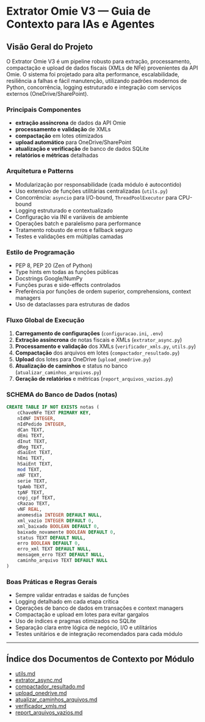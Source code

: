 # Extrator Omie V3 — Guia de Contexto para IAs e Agentes

## Visão Geral do Projeto
O Extrator Omie V3 é um pipeline robusto para extração, processamento, compactação e upload de dados fiscais (XMLs de NFe) provenientes da API Omie. O sistema foi projetado para alta performance, escalabilidade, resiliência a falhas e fácil manutenção, utilizando padrões modernos de Python, concorrência, logging estruturado e integração com serviços externos (OneDrive/SharePoint).

### Principais Componentes
- **extração assíncrona** de dados da API Omie
- **processamento e validação** de XMLs
- **compactação** em lotes otimizados
- **upload automático** para OneDrive/SharePoint
- **atualização e verificação** de banco de dados SQLite
- **relatórios e métricas** detalhadas

### Arquitetura e Patterns
- Modularização por responsabilidade (cada módulo é autocontido)
- Uso extensivo de funções utilitárias centralizadas (`utils.py`)
- Concorrência: `asyncio` para I/O-bound, `ThreadPoolExecutor` para CPU-bound
- Logging estruturado e contextualizado
- Configuração via INI e variáveis de ambiente
- Operações batch e paralelismo para performance
- Tratamento robusto de erros e fallback seguro
- Testes e validações em múltiplas camadas

### Estilo de Programação
- PEP 8, PEP 20 (Zen of Python)
- Type hints em todas as funções públicas
- Docstrings Google/NumPy
- Funções puras e side-effects controlados
- Preferência por funções de ordem superior, comprehensions, context managers
- Uso de dataclasses para estruturas de dados

### Fluxo Global de Execução
1. **Carregamento de configurações** (`configuracao.ini`, `.env`)
2. **Extração assíncrona** de notas fiscais e XMLs (`extrator_async.py`)
3. **Processamento e validação** dos XMLs (`verificador_xmls.py`, `utils.py`)
4. **Compactação** dos arquivos em lotes (`compactador_resultado.py`)
5. **Upload** dos lotes para OneDrive (`upload_onedrive.py`)
6. **Atualização de caminhos** e status no banco (`atualizar_caminhos_arquivos.py`)
7. **Geração de relatórios** e métricas (`report_arquivos_vazios.py`)

### SCHEMA do Banco de Dados (notas)
```sql
CREATE TABLE IF NOT EXISTS notas (
    cChaveNFe TEXT PRIMARY KEY,
    nIdNF INTEGER,
    nIdPedido INTEGER,
    dCan TEXT,
    dEmi TEXT,
    dInut TEXT,
    dReg TEXT,
    dSaiEnt TEXT,
    hEmi TEXT,
    hSaiEnt TEXT,
    mod TEXT,
    nNF TEXT,
    serie TEXT,
    tpAmb TEXT,
    tpNF TEXT,
    cnpj_cpf TEXT,
    cRazao TEXT,
    vNF REAL,
    anomesdia INTEGER DEFAULT NULL,
    xml_vazio INTEGER DEFAULT 0,
    xml_baixado BOOLEAN DEFAULT 0,
    baixado_novamente BOOLEAN DEFAULT 0,
    status TEXT DEFAULT NULL,
    erro BOOLEAN DEFAULT 0,
    erro_xml TEXT DEFAULT NULL,
    mensagem_erro TEXT DEFAULT NULL,
    caminho_arquivo TEXT DEFAULT NULL
)
```

### Boas Práticas e Regras Gerais
- Sempre validar entradas e saídas de funções
- Logging detalhado em cada etapa crítica
- Operações de banco de dados em transações e context managers
- Compactação e upload em lotes para evitar gargalos
- Uso de índices e pragmas otimizados no SQLite
- Separação clara entre lógica de negócio, I/O e utilitários
- Testes unitários e de integração recomendados para cada módulo

---

## Índice dos Documentos de Contexto por Módulo
- [utils.md](./utils.md)
- [extrator_async.md](./extrator_async.md)
- [compactador_resultado.md](./compactador_resultado.md)
- [upload_onedrive.md](./upload_onedrive.md)
- [atualizar_caminhos_arquivos.md](./atualizar_caminhos_arquivos.md)
- [verificador_xmls.md](./verificador_xmls.md)
- [report_arquivos_vazios.md](./report_arquivos_vazios.md)
